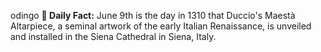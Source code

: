 odingo
**<b>📌 Daily Fact:</b>** June 9th is the day in 1310 that Duccio's Maestà Altarpiece, a seminal artwork of the early Italian Renaissance, is unveiled and installed in the Siena Cathedral in Siena, Italy.
